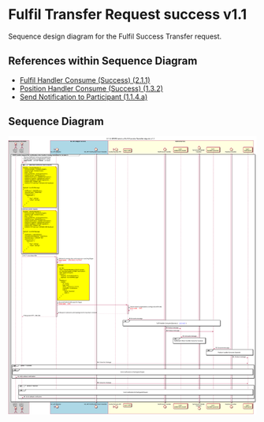 # Fulfil Transfer Request success v1.1

Sequence design diagram for the Fulfil Success Transfer request.

## References within Sequence Diagram

* [Fulfil Handler Consume (Success) (2.1.1)](2.1.1-fulfil-handler-consume-v1.1.md)
* [Position Handler Consume (Success) (1.3.2)](1.3.2-fulfil-position-handler-consume-v1.1.md)
* [Send Notification to Participant (1.1.4.a)](1.1.4.a-send-notification-to-participant-v1.1-v1.1.md)

## Sequence Diagram

![seq-fulfil-2.1.0-v1.1.svg](../assets/diagrams/sequence/seq-fulfil-2.1.0-v1.1.svg)

